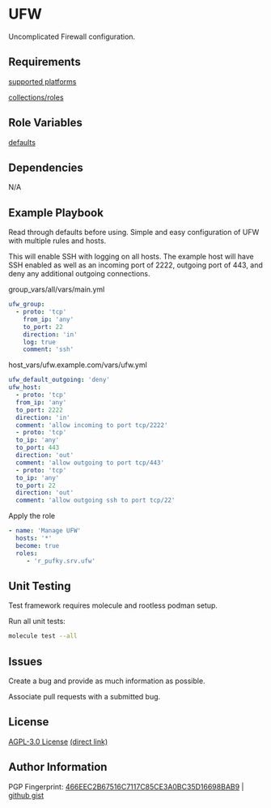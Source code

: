 # UFW
Uncomplicated Firewall configuration.

## Requirements
[supported platforms](https://github.com/r-pufky/ansible_ufw/blob/main/meta/main.yml)

[collections/roles](https://github.com/r-pufky/ansible_ufw/blob/main/meta/requirements.yml)

## Role Variables
[defaults](https://github.com/r-pufky/ansible_ufw/tree/main/defaults/main/)

## Dependencies
N/A

## Example Playbook
Read through defaults before using. Simple and easy configuration of UFW with
multiple rules and hosts.

This will enable SSH with logging on all hosts. The example host will have SSH
enabled as well as an incoming port of 2222, outgoing port of 443, and deny any
additional outgoing connections.

group_vars/all/vars/main.yml
``` yaml
ufw_group:
  - proto: 'tcp'
    from_ip: 'any'
    to_port: 22
    direction: 'in'
    log: true
    comment: 'ssh'
```

host_vars/ufw.example.com/vars/ufw.yml
``` yaml
ufw_default_outgoing: 'deny'
ufw_host:
  - proto: 'tcp'
  from_ip: 'any'
  to_port: 2222
  direction: 'in'
  comment: 'allow incoming to port tcp/2222'
  - proto: 'tcp'
  to_ip: 'any'
  to_port: 443
  direction: 'out'
  comment: 'allow outgoing to port tcp/443'
  - proto: 'tcp'
  to_ip: 'any'
  to_port: 22
  direction: 'out'
  comment: 'allow outgoing ssh to port tcp/22'
```

Apply the role
``` yaml
- name: 'Manage UFW'
  hosts: '*'
  become: true
  roles:
     - 'r_pufky.srv.ufw'
```

## Unit Testing
Test framework requires molecule and rootless podman setup.

Run all unit tests:
``` bash
molecule test --all
```

## Issues
Create a bug and provide as much information as possible.

Associate pull requests with a submitted bug.

## License
[AGPL-3.0 License](https://www.tldrlegal.com/license/gnu-affero-general-public-license-v3-agpl-3-0)
 [(direct link)](https://github.com/r-pufky/ansible_fonts/blob/main/LICENSE)

## Author Information
PGP Fingerprint: [466EEC2B67516C7117C85CE3A0BC35D16698BAB9](https://keys.openpgp.org/vks/v1/by-fingerprint/466EEC2B67516C7117C85CE3A0BC35D16698BAB9)
| [github gist](https://gist.github.com/r-pufky/a8df36977c55b5bb20829267c4c49d22)
